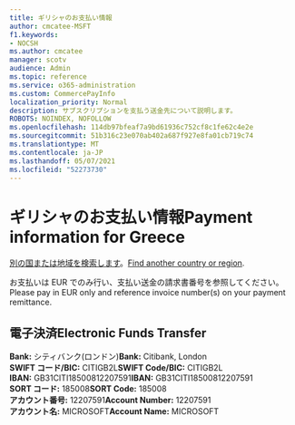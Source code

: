 ```yaml
---
title: ギリシャのお支払い情報
author: cmcatee-MSFT
f1.keywords:
- NOCSH
ms.author: cmcatee
manager: scotv
audience: Admin
ms.topic: reference
ms.service: o365-administration
ms.custom: CommercePayInfo
localization_priority: Normal
description: サブスクリプションを支払う送金先について説明します。
ROBOTS: NOINDEX, NOFOLLOW
ms.openlocfilehash: 114db97bfeaf7a9bd61936c752cf8c1fe62c4e2e
ms.sourcegitcommit: 51b316c23e070ab402a687f927e8fa01cb719c74
ms.translationtype: MT
ms.contentlocale: ja-JP
ms.lasthandoff: 05/07/2021
ms.locfileid: "52273730"
---
```

# <a name="payment-information-for-greece"></a><span data-ttu-id="f41f8-103">ギリシャのお支払い情報</span><span class="sxs-lookup"><span data-stu-id="f41f8-103">Payment information for Greece</span></span>

<span data-ttu-id="f41f8-104">[別の国または地域を検索します](../billing-and-payments/pay-for-your-subscription.md)。</span><span class="sxs-lookup"><span data-stu-id="f41f8-104">[Find another country or region](../billing-and-payments/pay-for-your-subscription.md).</span></span>

<span data-ttu-id="f41f8-105">お支払いは EUR でのみ行い、支払い送金の請求書番号を参照してください。</span><span class="sxs-lookup"><span data-stu-id="f41f8-105">Please pay in EUR only and reference invoice number(s) on your payment remittance.</span></span>

## <a name="electronic-funds-transfer"></a><span data-ttu-id="f41f8-106">電子決済</span><span class="sxs-lookup"><span data-stu-id="f41f8-106">Electronic Funds Transfer</span></span>

<span data-ttu-id="f41f8-107">**Bank:** シティバンク(ロンドン)</span><span class="sxs-lookup"><span data-stu-id="f41f8-107">**Bank:** Citibank, London</span></span>  
<span data-ttu-id="f41f8-108">**SWIFT コード/BIC:** CITIGB2L</span><span class="sxs-lookup"><span data-stu-id="f41f8-108">**SWIFT Code/BIC:** CITIGB2L</span></span>  
<span data-ttu-id="f41f8-109">**IBAN:** GB31CITI18500812207591</span><span class="sxs-lookup"><span data-stu-id="f41f8-109">**IBAN:** GB31CITI18500812207591</span></span>  
<span data-ttu-id="f41f8-110">**SORT コード:** 185008</span><span class="sxs-lookup"><span data-stu-id="f41f8-110">**SORT Code:** 185008</span></span>  
<span data-ttu-id="f41f8-111">**アカウント番号:** 12207591</span><span class="sxs-lookup"><span data-stu-id="f41f8-111">**Account Number:** 12207591</span></span>  
<span data-ttu-id="f41f8-112">**アカウント名:** MICROSOFT</span><span class="sxs-lookup"><span data-stu-id="f41f8-112">**Account Name:** MICROSOFT</span></span>  